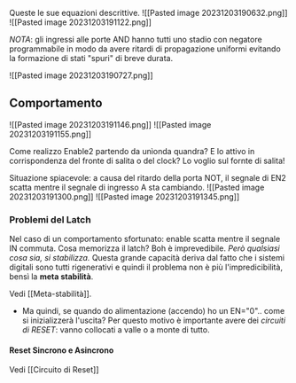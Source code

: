 Queste le sue equazioni descrittive.
![[Pasted image 20231203190632.png]]
![[Pasted image 20231203191122.png]]

*NOTA*: gli ingressi alle porte AND hanno tutti uno stadio con negatore programmabile in modo da avere ritardi di propagazione uniformi evitando la formazione di stati "spuri" di breve durata.

![[Pasted image 20231203190727.png]]

## Comportamento
![[Pasted image 20231203191146.png]]
![[Pasted image 20231203191155.png]]

Come realizzo Enable2 partendo da unìonda quandra? E lo attivo in corrispondenza del fronte di salita o del clock?
Lo voglio sul fornte di salita!

Situazione spiacevole: a causa del ritardo della porta NOT, il segnale di EN2 scatta mentre il segnale di ingresso A sta cambiando.
![[Pasted image 20231203191300.png]] ![[Pasted image 20231203191345.png]]

### Problemi del Latch
Nel caso di un comportamento sfortunato: enable scatta mentre il segnale IN commuta. Cosa memorizza il latch? Boh è imprevedibile.
*Però qualsiasi cosa sia, si stabilizza.*
Questa grande capacità deriva dal fatto che i sistemi digitali sono tutti rigenerativi e quindi il problema non è più l'impredicibilità, bensì la **meta stabilità**.

Vedi [[Meta-stabilità]].

- Ma quindi, se quando do alimentazione (accendo) ho un EN="0".. come si inizializzerà l'uscita?
	Per questo motivo è importante avere dei *circuiti di RESET*: vanno collocati a valle o a monte di tutto.

#### Reset Sincrono e Asincrono
Vedi [[Circuito di Reset]]

